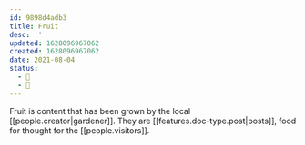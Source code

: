 ```yaml
---
id: 9898d4adb3
title: Fruit
desc: ''
updated: 1628096967062
created: 1628096967062
date: 2021-08-04
status: 
  - 🥭
  - 🌱
---
```


Fruit is content that has been grown by the local [[people.creator|gardener]]. They are [[features.doc-type.post|posts]], food for thought for the [[people.visitors]].
